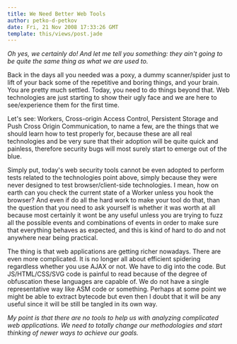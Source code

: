 ```yaml
---
title: We Need Better Web Tools
author: petko-d-petkov
date: Fri, 21 Nov 2008 17:33:26 GMT
template: this/views/post.jade
---
```


_Oh yes, we certainly do! And let me tell you something: they ain't going to be quite the same thing as what we are used to._

Back in the days all you needed was a poxy, a dummy scanner/spider just to lift of your back some of the repetitive and boring things, and your brain. You are pretty much settled. Today, you need to do things beyond that. Web technologies are just starting to show their ugly face and we are here to see/experience them for the first time.

Let's see: Workers, Cross-origin Access Control, Persistent Storage and Push Cross Origin Communication, to name a few, are the things that we should learn how to test properly for, because these are all real technologies and be very sure that their adoption will be quite quick and painless, therefore security bugs will most surely start to emerge out of the blue.

Simply put, today's web security tools cannot be even adopted to perform tests related to the technologies point above, simply because they were never designed to test browser/client-side technologies. I mean, how on earth can you check the current state of a Worker unless you hook the browser? And even if do all the hard work to make your tool do that, than the question that you need to ask yourself is whether it was worth at all because most certainly it wont be any useful unless you are trying to fuzz all the possible events and combinations of events in order to make sure that everything behaves as expected, and this is kind of hard to do and not anywhere near being practical.

The thing is that web applications are getting richer nowadays. There are even more complicated. It is no longer all about efficient spidering regardless whether you use AJAX or not. We have to dig into the code. But JS/HTML/CSS/SVG code is painful to read because of the degree of obfuscation these languages are capable of. We do not have a single representative way like ASM code or something. Perhaps at some point we might be able to extract bytecode but even then I doubt that it will be any useful since it will be still be tangled in its own way.

_My point is that there are no tools to help us with analyzing complicated web applications. We need to totally change our methodologies and start thinking of newer ways to achieve our goals._
